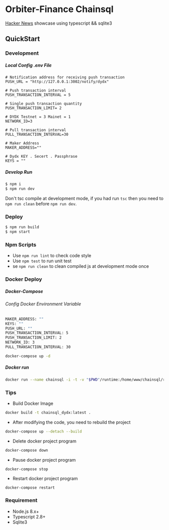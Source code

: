 # Orbiter-Finance Chainsql

[Hacker News](https://github.com/Orbiter-Finance/chainsql) showcase using typescript && sqlite3

## QuickStart

### Development
##### Local Config .env File
```
# Notification address for receiving push transaction
PUSH_URL = "http://127.0.0.1:3002/notify/dydx" 

# Push transaction interval
PUSH_TRANSACTION_INTERVAL = 5

# Single push transaction quantity
PUSH_TRANSACTION_LIMIT= 2

# DYDX Testnet = 3 Mainet = 1
NETWORK_ID=3

# Pull transaction interval
PULL_TRANSACTION_INTERVAL=30

# Maker Address 
MAKER_ADDRESS=""

# Dydx KEY . Secert . Passphrase 
KEYS = "" 
```
##### Develop Run
```bash
$ npm i
$ npm run dev
```

Don't tsc compile at development mode, if you had run `tsc` then you need to `npm run clean` before `npm run dev`.

### Deploy

```bash
$ npm run build
$ npm start
```

### Npm Scripts

- Use `npm run lint` to check code style
- Use `npm test` to run unit test
- se `npm run clean` to clean compiled js at development mode once

### Docker Deploy
##### Docker-Compose 
###### Config Docker Environment Variable
```bash
MAKER_ADDRESS: ""
KEYS: ""
PUSH_URL: ""
PUSH_TRANSACTION_INTERVAL: 5
PUSH_TRANSACTION_LIMIT: 2
NETWORK_ID: 3
PULL_TRANSACTION_INTERVAL: 30
```
```bash
docker-compose up -d
```
##### Docker run
```bash
docker run --name chainsql -i -t -v "$PWD"/runtime:/home/www/chainsql/runtime -e KETS=""  chainsql_dydx:latest npm run start
```
### Tips
- Build Docker Image
``` bash
docker build -t chainsql_dydx:latest .
```
- After modifying the code, you need to rebuild the project
```bash
docker-compose up --detach --build
```
- Delete docker project program
```bash
docker-compose down
```
- Pause docker project program
```bash
docker-compose stop
```
- Restart docker project program
```
docker-compose restart
```
### Requirement

- Node.js 8.x+
- Typescript 2.8+
- Sqlite3